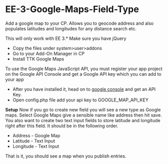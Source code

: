 # EE-3-Google-Maps-Field-Type
Add a google map to your CP. Allows you to geocode address and also populates latitudes and longitudes for any distance search etc.

This will only work with EE 3.* 
Make sure you have jQuery 
<ul>
    <li>Copy the files under system>user>addons</li>
    <li>Go to your Add-On Manager in CP</li>
    <li>Install TTK Google Maps</li>
</ul>

To use the Google Maps JavaScript API, you must register your app project on the Google API Console and get a Google API key which you can add to your app
<ul>
    <li>After you have installed it, head on to <a href="https://developers.google.com/maps/documentation/javascript/get-api-key">google console</a> and get an API Key.</li>
    <li>Open config.php file  add your api key to GOOGLE_MAP_API_KEY</li>
</ul>

<strong>Setup</strong>
Now if you go to create new field you will see a new type as Google maps. Select Google Maps give a sensible name like address then hit save. You also want to create two text input fields to store latitude and longitude right after this field. It should be in the following order.
<ul>
    <li>Address - Google Map</li>
    <li>Latitude - Text Input</li>
    <li>Longitude - Text Input</li>
</ul>
That is it, you should see a map when you publish entries.


